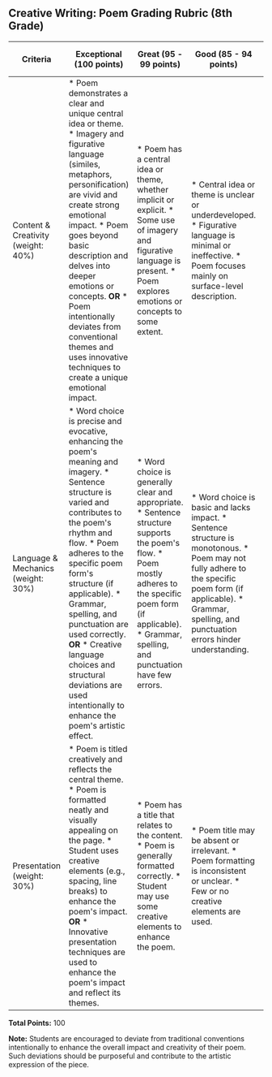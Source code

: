 ## Creative Writing: Poem Grading Rubric (8th Grade)

| Criteria | Exceptional (100 points) | Great (95 - 99 points) | Good (85 - 94 points) | Satisfactory (60 - 84 points) | Poor (0 - 59 points) |
|---|---|---|---|---|---|
| Content & Creativity (weight: 40%) | * Poem demonstrates a clear and unique central idea or theme.  * Imagery and figurative language (similes, metaphors, personification) are vivid and create strong emotional impact.  * Poem goes beyond basic description and delves into deeper emotions or concepts. **OR** * Poem intentionally deviates from conventional themes and uses innovative techniques to create a unique emotional impact. | * Poem has a central idea or theme, whether implicit or explicit.  * Some use of imagery and figurative language is present.  * Poem explores emotions or concepts to some extent. | * Central idea or theme is unclear or underdeveloped.  * Figurative language is minimal or ineffective.  * Poem focuses mainly on surface-level description. | * Poem lacks a clear central idea or theme.  * Figurative language is absent or misused.  * Poem provides little to no emotional connection. | * Poem lacks any discernible central idea or theme.  * No use of figurative language.  * Poem is entirely superficial with no emotional depth. |
| Language & Mechanics (weight: 30%) | * Word choice is precise and evocative, enhancing the poem's meaning and imagery.  * Sentence structure is varied and contributes to the poem's rhythm and flow.  * Poem adheres to the specific poem form's structure (if applicable).  * Grammar, spelling, and punctuation are used correctly. **OR** * Creative language choices and structural deviations are used intentionally to enhance the poem's artistic effect. | * Word choice is generally clear and appropriate.  * Sentence structure supports the poem's flow.  * Poem mostly adheres to the specific poem form (if applicable).  * Grammar, spelling, and punctuation have few errors. | * Word choice is basic and lacks impact.  * Sentence structure is monotonous.  * Poem may not fully adhere to the specific poem form (if applicable).  * Grammar, spelling, and punctuation errors hinder understanding. | * Word choice is unclear or inappropriate.  * Sentence structure is awkward or confusing.  * Poem significantly deviates from the specific poem form (if applicable).  * Grammar, spelling, and punctuation errors are frequent and distracting. | * Word choice is poor and detracts from the poem.  * Sentence structure is very poor and disrupts the poem's flow.  * Poem does not follow the specific poem form (if applicable).  * Grammar, spelling, and punctuation errors are pervasive and severely hinder comprehension. |
| Presentation (weight: 30%) | * Poem is titled creatively and reflects the central theme.  * Poem is formatted neatly and visually appealing on the page.  * Student uses creative elements (e.g., spacing, line breaks) to enhance the poem's impact. **OR** * Innovative presentation techniques are used to enhance the poem's impact and reflect its themes. | * Poem has a title that relates to the content.  * Poem is generally formatted correctly.  * Student may use some creative elements to enhance the poem. | * Poem title may be absent or irrelevant.  * Poem formatting is inconsistent or unclear.  * Few or no creative elements are used. | * Poem lacks a title or the title is unrelated.  * Poem formatting is sloppy and difficult to read.  * No creative elements are present. | * Poem has no title.  * Poem formatting is unreadable.  * No creative effort is evident in the presentation. |

**Total Points:** 100

**Note:** Students are encouraged to deviate from traditional conventions intentionally to enhance the overall impact and creativity of their poem. Such deviations should be purposeful and contribute to the artistic expression of the piece.
